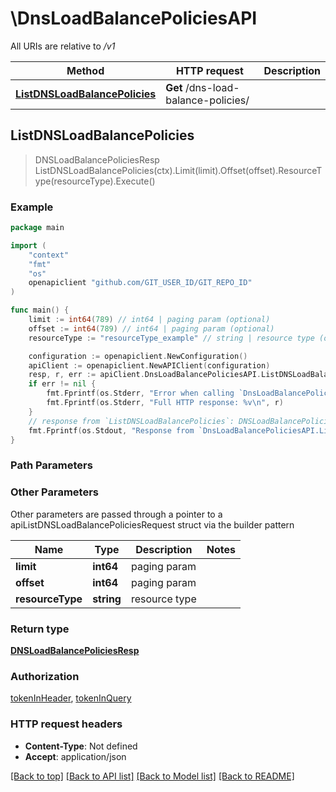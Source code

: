 # \DnsLoadBalancePoliciesAPI

All URIs are relative to */v1*

Method | HTTP request | Description
------------- | ------------- | -------------
[**ListDNSLoadBalancePolicies**](DnsLoadBalancePoliciesAPI.md#ListDNSLoadBalancePolicies) | **Get** /dns-load-balance-policies/ | 



## ListDNSLoadBalancePolicies

> DNSLoadBalancePoliciesResp ListDNSLoadBalancePolicies(ctx).Limit(limit).Offset(offset).ResourceType(resourceType).Execute()





### Example

```go
package main

import (
	"context"
	"fmt"
	"os"
	openapiclient "github.com/GIT_USER_ID/GIT_REPO_ID"
)

func main() {
	limit := int64(789) // int64 | paging param (optional)
	offset := int64(789) // int64 | paging param (optional)
	resourceType := "resourceType_example" // string | resource type (optional)

	configuration := openapiclient.NewConfiguration()
	apiClient := openapiclient.NewAPIClient(configuration)
	resp, r, err := apiClient.DnsLoadBalancePoliciesAPI.ListDNSLoadBalancePolicies(context.Background()).Limit(limit).Offset(offset).ResourceType(resourceType).Execute()
	if err != nil {
		fmt.Fprintf(os.Stderr, "Error when calling `DnsLoadBalancePoliciesAPI.ListDNSLoadBalancePolicies``: %v\n", err)
		fmt.Fprintf(os.Stderr, "Full HTTP response: %v\n", r)
	}
	// response from `ListDNSLoadBalancePolicies`: DNSLoadBalancePoliciesResp
	fmt.Fprintf(os.Stdout, "Response from `DnsLoadBalancePoliciesAPI.ListDNSLoadBalancePolicies`: %v\n", resp)
}
```

### Path Parameters



### Other Parameters

Other parameters are passed through a pointer to a apiListDNSLoadBalancePoliciesRequest struct via the builder pattern


Name | Type | Description  | Notes
------------- | ------------- | ------------- | -------------
 **limit** | **int64** | paging param | 
 **offset** | **int64** | paging param | 
 **resourceType** | **string** | resource type | 

### Return type

[**DNSLoadBalancePoliciesResp**](DNSLoadBalancePoliciesResp.md)

### Authorization

[tokenInHeader](../README.md#tokenInHeader), [tokenInQuery](../README.md#tokenInQuery)

### HTTP request headers

- **Content-Type**: Not defined
- **Accept**: application/json

[[Back to top]](#) [[Back to API list]](../README.md#documentation-for-api-endpoints)
[[Back to Model list]](../README.md#documentation-for-models)
[[Back to README]](../README.md)

